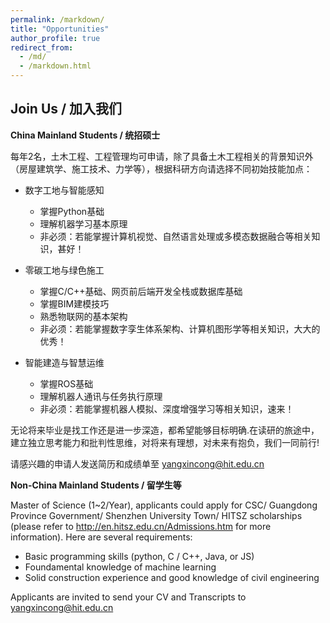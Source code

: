 ```yaml
---
permalink: /markdown/
title: "Opportunities"
author_profile: true
redirect_from: 
  - /md/
  - /markdown.html
---
```



Join Us / 加入我们
-----

**China Mainland Students / 统招硕士**

每年2名，土木工程、工程管理均可申请，除了具备土木工程相关的背景知识外（房屋建筑学、施工技术、力学等），根据科研方向请选择不同初始技能加点：

- 数字工地与智能感知
  - 掌握Python基础
  - 理解机器学习基本原理
  - 非必须：若能掌握计算机视觉、自然语言处理或多模态数据融合等相关知识，甚好！

- 零碳工地与绿色施工
  - 掌握C/C++基础、网页前后端开发全栈或数据库基础
  - 掌握BIM建模技巧
  - 熟悉物联网的基本架构
  - 非必须：若能掌握数字孪生体系架构、计算机图形学等相关知识，大大的优秀！

- 智能建造与智慧运维
  - 掌握ROS基础
  - 理解机器人通讯与任务执行原理
  - 非必须：若能掌握机器人模拟、深度增强学习等相关知识，速来！

无论将来毕业是找工作还是进一步深造，都希望能够目标明确.在读研的旅途中，建立独立思考能力和批判性思维，对将来有理想，对未来有抱负，我们一同前行!

请感兴趣的申请人发送简历和成绩单至 yangxincong@hit.edu.cn

**Non-China Mainland Students / 留学生等**

Master of Science (1~2/Year), applicants could apply for CSC/ Guangdong Province Government/ Shenzhen University Town/ HITSZ scholarships (please refer to http://en.hitsz.edu.cn/Admissions.htm for more information). Here are several requirements:

- Basic programming skills (python, C / C++, Java, or JS)
- Foundamental knowledge of machine learning
- Solid construction experience and good knowledge of civil engineering

Applicants are invited to send your CV and Transcripts to yangxincong@hit.edu.cn